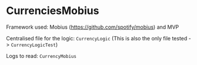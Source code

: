 # CurrenciesMobius

Framework used: Mobius (https://github.com/spotify/mobius) and MVP

Centralised file for the logic: `CurrencyLogic` (This is also the only file tested -> `CurrencyLogicTest`)

Logs to read: `CurrencyMobius`
